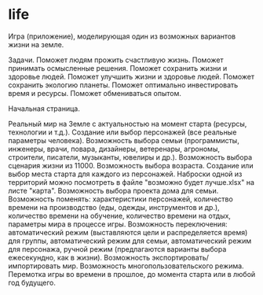 # life
Игра (приложение), моделирующая один из возможных вариантов жизни на земле.

Задачи.
Поможет людям прожить счастливую жизнь.
Поможет принимать осмысленные решения.
Поможет сохранить жизни и здоровье людей.
Поможет улучшить жизни и здоровье людей.
Поможет сохранить экологию планеты.
Поможет оптимально инвестировать время и ресурсы.
Поможет обмениваться опытом.

Начальная страница.

Реальный мир на Земле с актуальностью на момент старта (ресурсы, технологии и т.д.).
Создание или выбор персонажей (все реальные параметры человека).
Возможность выбора семьи (программисты, инженеры, врачи, повара, дизайнеры, ветеренары, агрономы, строители, писатели, музыканты, ювелиры и др.). Возможность выбора сценария жизни из 11000.
Возможность выбора возраста.
Создание или выбор места старта для каждого из персонажей. Наброски одной из территорий можно посмотреть в файле "возможно будет лучше.xlsx" на листе "карта". Возможность выбора проекта дома для семьи.
Возможность поменять: характеристики персонажей, количество времени на производство (еды, одежды, инструментов и др.), количество времени на обучение, количество времени на отдых, параметры мира в процессе игры.
Возможность переключения: автоматический режим (выставляются цели и распределяется время) для группы, автоматический режим для семьи, автоматический режим для персонажа, ручной режим (предлагаются варианты выбора ежесекундно, как в жизни).
Возможность экспортировать/импортировать мир.
Возможность многопользовательского режима.
Перемотка игры во времени в прошлое, до момента старта или в любой год будущего.
